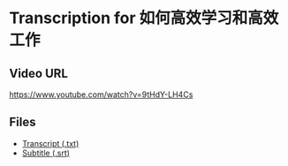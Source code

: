 # Transcription for 如何高效学习和高效工作
## Video URL
https://www.youtube.com/watch?v=9tHdY-LH4Cs
 
## Files
- [Transcript (.txt)](./transcript.txt)
- [Subtitle (.srt)](./transcript.srt)
